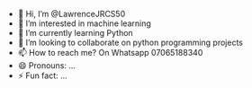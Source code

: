 - 👋 Hi, I’m @LawrenceJRCS50
- 👀 I’m interested in machine learning 
- 🌱 I’m currently learning Python 
- 💞️ I’m looking to collaborate on python programming projects
- 📫 How to reach me? On Whatsapp 07065188340
- 😄 Pronouns: ...
- ⚡ Fun fact: ...

<!---
LawrenceJRCS50/LawrenceJRCS50 is a ✨ special ✨ repository because its `README.md` (this file) appears on your GitHub profile.
You can click the Preview link to take a look at your changes.
--->
